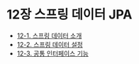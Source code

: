 # 12장 스프링 데이터 JPA
- [12-1. 스프링 데이터 소개](12-1.%EC%8A%A4%ED%94%84%EB%A7%81%20%EB%8D%B0%EC%9D%B4%ED%84%B0%20JPA%20%EC%86%8C%EA%B0%9C.md)
- [12-2. 스프링 데이터 설정](12-2.%EC%8A%A4%ED%94%84%EB%A7%81%20%EB%8D%B0%EC%9D%B4%ED%84%B0%20JPA%20%EC%84%A4%EC%A0%95.md)
- [12-3. 공통 인터페이스 기능](12-3.%EA%B3%B5%ED%86%B5%20%EC%9D%B8%ED%84%B0%ED%8E%98%EC%9D%B4%EC%8A%A4%20%EA%B8%B0%EB%8A%A5.md)
